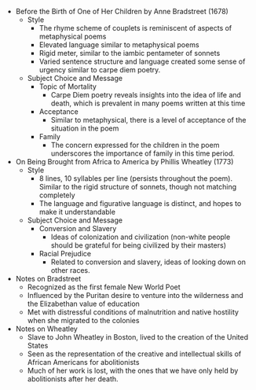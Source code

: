 - Before the Birth of One of Her Children by Anne Bradstreet (1678)
	- Style
		- The rhyme scheme of couplets is reminiscent of aspects of metaphysical poems
		- Elevated language similar to metaphysical poems
		- Rigid meter, similar to the iambic pentameter of sonnets
		- Varied sentence structure and language created some sense of urgency similar to carpe diem poetry. 
	- Subject Choice and Message
		- Topic of Mortality
			- Carpe Diem poetry reveals insights into the idea of life and death, which is prevalent in many poems written at this time
		- Acceptance
			- Similar to metaphysical, there is a level of acceptance of the situation in the poem
		- Family
			- The concern expressed for the children in the poem underscores the importance of family in this time period. 
- On Being Brought from Africa to America by Phillis Wheatley (1773)
	- Style
		- 8 lines, 10 syllables per line (persists throughout the poem). Similar to the rigid structure of sonnets, though not matching completely
		- The language and figurative language is distinct, and hopes to make it understandable
	- Subject Choice and Message
		- Conversion and Slavery
			- Ideas of colonization and civilization (non-white people should be grateful for being civilized by their masters)
		- Racial Prejudice
			- Related to conversion and slavery, ideas of looking down on other races. 
- Notes on Bradstreet
	- Recognized as the first female New World Poet
	- Influenced by the Puritan desire to venture into the wilderness and the Elizabethan value of education
	- Met with distressful conditions of malnutrition and native hostility when she migrated to the colonies
- Notes on Wheatley
	- Slave to John Wheatley in Boston, lived to the creation of the United States
	- Seen as the representation of the creative and intellectual skills of African Americans for abolitionists
	- Much of her work is lost, with the ones that we have only held by abolitionists after her death. 
